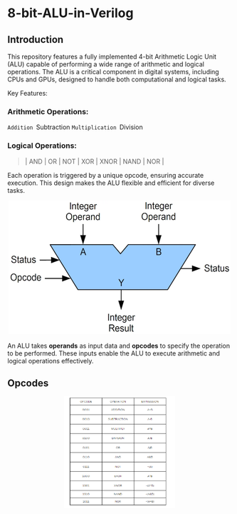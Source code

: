# 8-bit-ALU-in-Verilog


## Introduction
This repository features a fully implemented 4-bit Arithmetic Logic Unit (ALU) capable of performing a wide range of arithmetic and logical operations. The ALU is a critical component in digital systems, including CPUs and GPUs, designed to handle both computational and logical tasks.

Key Features:
### Arithmetic Operations:

`Addition
`Subtraction
`Multiplication
`Division

### Logical Operations:

> | AND  |
> OR   |
> NOT  |
> XOR  | 
> XNOR |
> NAND |
> NOR  |

Each operation is triggered by a unique opcode, ensuring accurate execution. This design makes the ALU flexible and efficient for diverse tasks.

<p align='center'>
    <img src='images/Mitchell_ALU_block.webp' width=500 height=300>
</p>

An ALU takes **operands** as input data and **opcodes** to specify the operation to be performed. These inputs enable the ALU to execute arithmetic and logical operations effectively.


## Opcodes  

<p align = 'center'>
    <img src='images/operation.png' width=250 height=250>
</p>

